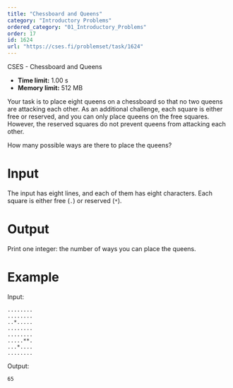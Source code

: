```yaml
---
title: "Chessboard and Queens"
category: "Introductory Problems"
ordered_category: "01_Introductory_Problems"
order: 17
id: 1624
url: "https://cses.fi/problemset/task/1624"
---
```


CSES - Chessboard and Queens

  * **Time limit:** 1.00 s
  * **Memory limit:** 512 MB

Your task is to place eight queens on a chessboard so that no two queens are
attacking each other. As an additional challenge, each square is either free
or reserved, and you can only place queens on the free squares. However, the
reserved squares do not prevent queens from attacking each other.

How many possible ways are there to place the queens?

# Input

The input has eight lines, and each of them has eight characters. Each square
is either free (`.`) or reserved (`*`).

# Output

Print one integer: the number of ways you can place the queens.

# Example

Input:

    
    
    ........
    ........
    ..*.....
    ........
    ........
    .....**.
    ...*....
    ........
    

Output:

    
    
    65
    


